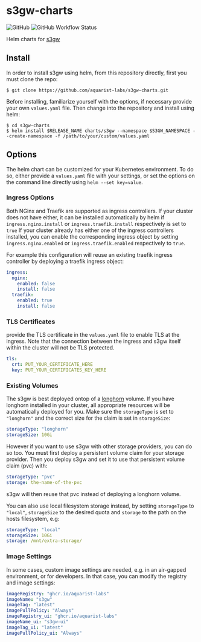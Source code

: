 # s3gw-charts

![GitHub](https://img.shields.io/github/license/aquarist-labs/s3gw-charts?style=for-the-badge)
![GitHub Workflow Status](https://img.shields.io/github/workflow/status/aquarist-labs/s3gw-charts/Lint%20and%20Test%20Charts?style=for-the-badge)

Helm charts for [s3gw](https://github.com/aquarist-labs/s3gw-core)

## Install

In order to install s3gw using helm, from this repository directly, first you
must clone the repo:

    $ git clone https://github.com/aquarist-labs/s3gw-charts.git

Before installing, familiarize yourself with the options, if necessary provide
your own `values.yaml` file.
Then change into the repository and install using helm:

    $ cd s3gw-charts
    $ helm install $RELEASE_NAME charts/s3gw --namespace $S3GW_NAMESPACE --create-namespace -f /path/to/your/custom/values.yaml

## Options

The helm chart can be customized for your Kubernetes environment. To do so,
either provide a `values.yaml` file with your settings, or set the options on
the command line directly using `helm --set key=value`.

### Ingress Options

Both NGinx and Traefik are supported as ingress controllers. If your cluster
does not have either, it can be installed automatically by helm if
`ingress.nginx.install` or `ingress.traefik.install` respectively is set to
`true`
If your cluster already has either one of the ingress controllers installed, you
can enable the corresponding ingress object by setting `ingress.nginx.enabled`
or `ingress.traefik.enabled` respectively to `true`.

For example this configuration will reuse an existing traefik ingress controller
by deploying a traefik ingress object:
```yaml
ingress:
  nginx:
    enabled: false
    install: false
  traefik:
    enabled: true
    install: false
```

### TLS Certificates

provide the TLS certificate in the `values.yaml` file to enable TLS at the
ingress.
Note that the connection between the ingress and s3gw itself within the cluster
will not be TLS protected.

```yaml
tls:
  crt: PUT_YOUR_CERTIFICATE_HERE
  key: PUT_YOUR_CERTIFICATES_KEY_HERE
```

### Existing Volumes

The s3gw is best deployed ontop of a [longhorn](https://longhorn.io) volume. If
you have longhorn installed in your cluster, all appropriate resources will be
automatically deployed for you.
Make sure the `storageType` is set to `"longhorn"` and the correct size for the
claim is set in `storageSize`:
```yaml
storageType: "longhorn"
storageSize: 10Gi
```

However if you want to use s3gw with other storage providers, you can do so too.
You must first deploy a persistent volume claim for your storage provider. Then
you deploy s3gw and set it to use that persistent volume claim (pvc) with:
```yaml
storageType: "pvc"
storage: the-name-of-the-pvc
```
s3gw will then reuse that pvc instead of deploying a longhorn volume.

You can also use local filesystem storage instead, by setting `storageType` to
`"local"`, `storageSize` to the desired quota and `storage` to the path on the
hosts filesystem, e.g:
```yaml
storageType: "local"
storageSize: 10Gi
storage: /mnt/extra-storage/
```

### Image Settings

In some cases, custom image settings are needed, e.g. in an air-gapped
environment, or for developers. In that case, you can modify the registry and
image settings:
```yaml
imageRegistry: "ghcr.io/aquarist-labs"
imageName: "s3gw"
imageTag: "latest"
imagePullPolicy: "Always"
imageRegistry_ui: "ghcr.io/aquarist-labs"
imageName_ui: "s3gw-ui"
imageTag_ui: "latest"
imagePullPolicy_ui: "Always"
```
